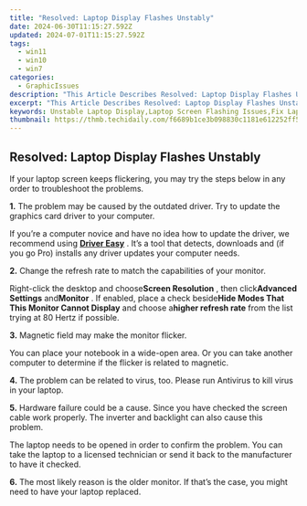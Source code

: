 ```yaml
---
title: "Resolved: Laptop Display Flashes Unstably"
date: 2024-06-30T11:15:27.592Z
updated: 2024-07-01T11:15:27.592Z
tags:
  - win11
  - win10
  - win7
categories:
  - GraphicIssues
description: "This Article Describes Resolved: Laptop Display Flashes Unstably"
excerpt: "This Article Describes Resolved: Laptop Display Flashes Unstably"
keywords: Unstable Laptop Display,Laptop Screen Flashing Issues,Fix Laptop Display Flickering,Causes of Laptop Screen Flashing,Troubleshooting Laptop Display Flicker,Preventing Laptop Screen Flashback Problems,Laptop Display Flicker Solutions
thumbnail: https://thmb.techidaily.com/f6689b1ce3b098830c1181e612252ff5b928460b4d7d4122dbd300e015bd5d6c.jpg
---
```


## Resolved: Laptop Display Flashes Unstably

 If your laptop screen keeps flickering, you may try the steps below in any order to troubleshoot the problems.

**1.** The problem may be caused by the outdated driver. Try to update the graphics card driver to your computer.

 If you’re a computer novice and have no idea how to update the driver, we recommend using [**Driver Easy**](https://tools.techidaily.com/drivereasy/download/) . It’s a tool that detects, downloads and (if you go Pro) installs any driver updates your computer needs.

**2.** Change the refresh rate to match the capabilities of your monitor.

 Right-click the desktop and choose**Screen Resolution** , then click**Advanced Settings** and**Monitor** . If enabled, place a check beside**Hide Modes That This Monitor Cannot Display** and choose a**higher refresh rate** from the list trying at 80 Hertz if possible.

**3.** Magnetic field may make the monitor flicker.

 You can place your notebook in a wide-open area. Or you can take another computer to determine if the flicker is related to magnetic.

**4.** The problem can be related to virus, too. Please run Antivirus to kill virus in your laptop.

**5.** Hardware failure could be a cause. Since you have checked the screen cable work properly. The inverter and backlight can also cause this problem.

 The laptop needs to be opened in order to confirm the problem. You can take the laptop to a licensed technician or send it back to the manufacturer to have it checked.

**6.** The most likely reason is the older monitor. If that’s the case, you might need to have your laptop replaced.

<ins class="adsbygoogle"
     style="display:block"
     data-ad-format="autorelaxed"
     data-ad-client="ca-pub-7571918770474297"
     data-ad-slot="1223367746"></ins>



<ins class="adsbygoogle"
     style="display:block"
     data-ad-client="ca-pub-7571918770474297"
     data-ad-slot="8358498916"
     data-ad-format="auto"
     data-full-width-responsive="true"></ins>


